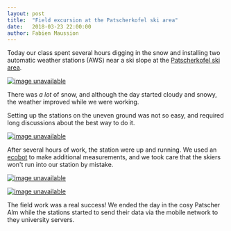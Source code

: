 ```yaml
---
layout: post
title:  "Field excursion at the Patscherkofel ski area"
date:   2018-03-23 22:00:00
author: Fabien Maussion
---
```


Today our class spent several hours digging in the snow and installing
two automatic weather stations (AWS) near a ski slope at the
[Patscherkofel ski area](http://www.patscherkofelbahn.at/de/winter#winter).

[![image unavailable](/img/posts/patscher_small/digging.jpg "Students digging, Wolfi smiling")](/img/posts/patscher/digging.jpg)

There was _a lot_ of snow, and although the day started cloudy and snowy, the
weather improved while we were working.

Setting up the stations on the uneven ground was not so easy, and required
long discussions about the best way to do it.

[![image unavailable](/img/posts/patscher_small/building.jpg "Heavy tripods")](/img/posts/patscher/building.jpg)

After several hours of work, the station were up and running. We used an
[ecobot](https://www.ncbi.nlm.nih.gov/pmc/articles/PMC4429021/) to make additional
measurements, and we took care that the skiers won't run into our station by
mistake.

[![image unavailable](/img/posts/patscher_small/awsman.jpg "Find the student among these stations")](/img/posts/patscher/awsman.jpg)

[![image unavailable](/img/posts/patscher_small/security.jpg "We take security seriously")](/img/posts/patscher/security.jpg)


The field work was a real success! We ended the day in the cosy Patscher Alm
while the stations started to send their data via the mobile network to they
university servers.
